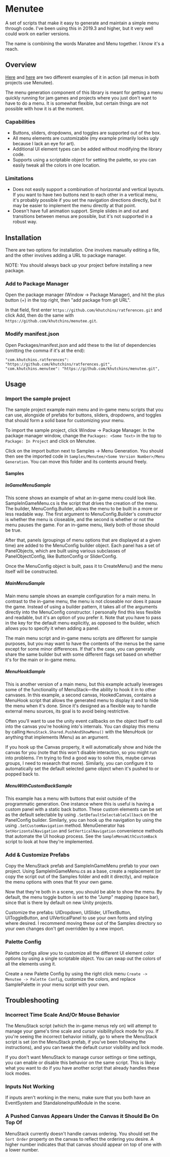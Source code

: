# Menutee

A set of scripts that make it easy to generate and maintain a simple menu through code. I've been using this in 2019.3 and higher, but it very well could work on earlier versions. 

The name is combining the words Manatee and Menu together. I know it's a reach.

## Overview

[Here](https://khutchins.itch.io/the-abyss-of-dastroreth) and [here](https://khutchins.itch.io/lowercase-freecell) are two different examples of it in action (all menus in both projects use Menutee).

The menu generation component of this library is meant for getting a menu quickly running for jam games and projects where you just don't want to have to do a menu. It is somewhat flexible, but certain things are not possible with how it is at the moment.

### Capabilities

* Buttons, sliders, dropdowns, and toggles are supported out of the box.
* All menu elements are customizable (my example primarily looks ugly because I lack an eye for art).
* Additional UI element types can be added without modifying the library code.
* Supports using a scriptable object for setting the palette, so you can easily tweak all the colors in one location.

### Limitations

* Does not easily support a combination of horizontal and vertical layouts. If you want to have two buttons next to each other in a vertical menu, it's probably possible if you set the navigation directions directly, but it may be easier to implement the menu directly at that point.
* Doesn't have full animation support. Simple slides in and out and transitions between menus are possible, but it's not supported in a robust way.

## Installation

There are two options for installation. One involves manually editing a file, and the other involves adding a URL to package manager.

NOTE: You should always back up your project before installing a new package.

### Add to Package Manager

Open the package manager (Window -> Package Manager), and hit the plus button (+) in the top right, then "add package from git URL".

In that field, first enter `https://github.com/khutchins/ratferences.git` and click Add, then do the same with `https://github.com/khutchins/menutee.git`.

### Modify manifest.json

Open Packages/manifest.json and add these to the list of dependencies (omitting the comma if it's at the end):

```
"com.khutchins.ratferences": "https://github.com/khutchins/ratferences.git",
"com.khutchins.menutee": "https://github.com/khutchins/menutee.git",
```

## Usage

### Import the sample project

The sample project example main menu and in-game menu scripts that you can use, alongside of prefabs for buttons, sliders, dropdowns, and toggles that should form a solid base for customizing your menu.

To import the sample project, click Window -> Package Manager. In the package manager window, change the `Packages: <Some Text>` in the top to `Package: In Project` and click on Menutee.

Click on the import button next  to Samples -> Menu Generation. You should then see the imported code in `Samples/Menutee/<Some Version Number>/Menu Generation`. You can move this folder and its contents around freely.


#### Samples

##### InGameMenuSample

This scene shows an example of what an in-game menu could look like. SampleInGameMenu.cs is the script that drives the creation of the menu. The builder, MenuConfig.Builder, allows the menu to be built in a more or less readable way. The first argument to MenuConfig.Builder's constructor is whether the menu is closeable, and the second is whether or not the menu pauses the game. For an in-game menu, likely both of those should be true.

After that, panels (groupings of menu options that are displayed at a given time) are added to the MenuConfig builder object. Each panel has a set of PanelObjects, which are built using various subclasses of PanelObjectConfig, like ButtonConfig or SliderConfig.

Once the MenuConfig object is built, pass it to CreateMenu() and the menu itself will be constructed.

##### MainMenuSample

Main menu sample shows an example configuration for a main menu. In contrast to the in-game menu, the menu is not closeable nor does it pause the game. Instead of using a builder pattern, it takes all of the arguments directly into the MenuConfig constructor. I personally find this less flexible and readable, but it's an option of you prefer it. Note that you have to pass in the key for the default menu explicitly, as opposed to the builder, which allows you to specify it when adding a panel.

The main menu script and in-game menu scripts are different for sample purposes, but you may want to have the contents of the menus be the same except for some minor differences. If that's the case, you can generally share the same builder but with some different flags set based on whether it's for the main or in-game menu.

##### MenuHookSample

This is another version of a main menu, but this example actually leverages some of the functionality of MenuStack—the ability to hook it in to other canvases. In this example, a second canvas, HookedCanvas, contains a MenuHook script that allows the generated menu to display it and to hide the menu when it's done. Since it's designed as a flexible way to handle external menu sources, its goal is to avoid being restrictive.

Often you'll want to use the unity event callbacks on the object itself to call into the canvas you're hooking into's internals. You can display this menu by calling `MenuStack.Shared.PushAndShowMenu()` with the MenuHook (or anything that implements IMenu) as an argument.

If you hook up the Canvas property, it will automatically show and hide the canvas for you (note that this won't disable interaction, so you might run into problems. I'm trying to find a good way to solve this, maybe canvas groups, I need to research that more). Similarly, you can configure it to automatically set the default selected game object when it's pushed to or popped back to.

##### MenuWithCustomBackSample

This example has a menu with buttons that exist outside of the programmatic generation. One instance where this is useful is having a custom panel with a static back button. These custom elements can be set as the default selectable by using `.SetDefaultSelectableCallback` on the PanelConfig builder. Similarly, you can hook up the navigation by using the using `.SetCustomNavigation` method. MenuGenerator has `SetHorizontalNavigation` and `SetVerticalNavigation` convenience methods that automate the UI hookup process. See the `SampleMenuWithCustomBack` script to look at how they're implemented.

### Add & Customize Prefabs

Copy the MenuStack prefab and SampleInGameMenu prefab to your own project. Using SampleInGameMenu.cs as a base, create a replacement (or copy the script out of the Samples folder and edit it directly), and replace the menu options with ones that fit your own game.

Now that they're both in a scene, you should be able to show the menu. By default, the menu toggle button is set to the "Jump" mapping (space bar), since that is there by default on new Unity projects.

Customize the prefabs: UIDropdown, UISlider, UITextButton, UIToggleButton, and UIVerticalPanel to use your own fonts and styling where desired. I recommend moving these out of the Samples directory so your own changes don't get overridden by a new import.

### Palette Config

Palette configs allow you to customize all the different UI element color options by using a single scriptable object. You can swap out the colors of all the elements using it.

Create a new Palette Config by using the right click menu `Create -> Menutee -> Palette Config`, customize the colors, and replace SamplePalette in your menu script with your own.

## Troubleshooting

### Incorrect Time Scale And/Or Mouse Behavior

The MenuStack script (which the in-game menus rely on) will attempt to manage your game's time scale and cursor visibility/lock mode for you. If you're seeing the incorrect behavior initially, go to where the MenuStack script is set (on the MenuStack prefab, if you've been following the instructions), and you can tweak the default cursor visibility and lock mode.

If you don't want MenuStack to manage cursor settings or time settings, you can enable or disable this behavior on the same script. This is likely what you want to do if you have another script that already handles these lock modes.

### Inputs Not Working

If inputs aren't working in the menu, make sure that you both have an EventSystem and StandaloneInputModule in the scene.

### A Pushed Canvas Appears Under the Canvas it Should Be On Top Of

MenuStack currently doesn't handle canvas ordering. You should set the `Sort Order` property on the canvas to reflect the ordering you desire. A higher number indicates that that canvas should appear on top of one with a lower number.
